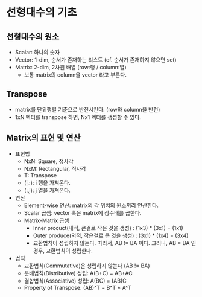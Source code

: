 # 선형대수의 기초

## 선형대수의 원소

- Scalar: 하나의 숫자
- Vector: 1-dim, 순서가 존재하는 리스트 (cf. 순서가 존재하지 않으면 set)
- Matrix: 2-dim, 2차원 배열 (row:행 / column:열)
  - 보통 matrix의 column을 vector 라고 부른다.

## Transpose

- matrix를 단위행렬 기준으로 반전시킨다. (row와 column을 반전)
- 1xN 벡터를 transpose 하면, Nx1 벡터를 생성할 수 있다.

## Matrix의 표현 및 연산

- 표현법
  - NxN: Square, 정사각
  - NxM: Rectangular, 직사각
  - T: Transpose
  - (i,:): i 행을 가져온다.
  - (:,j): j 열을 가져온다.
- 연산
  - Element-wise 연산: matrix의 각 위치의 원소끼리 연산한다.
  - Scalar 곱셈: vector 혹은 matrix에 상수배를 곱한다.
  - Matrix-Matrix 곱셈
    - Inner procuct(내적, 큰걸로 작은 것을 생성) : (1x3) * (3x1) = (1x1)
    - Outer produce(외적, 작은걸로 큰 것을 생성) : (3x1) * (1x4) = (3x4)
    - 교환법칙이 성립하지 않는다. 따라서, AB != BA 이다. 그러나, AB = BA 인 경우, 교환법칙이 성립한다.
- 법칙
  - 교환법칙(Commutative)은 성립하지 않는다 (AB != BA)
  - 분배법칙(Distributive) 성립: A(B+C) = AB+AC
  - 결합법칙(Associative) 성립: A(BC) = (AB)C
  - Property of Transpose: (AB)^T = B^T * A^T